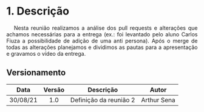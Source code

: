 # 1. Descrição

<p style="text-indent: 20px; text-align: justify">
Nesta reunião realizamos a análise dos pull requests e alterações que achamos necessárias para a entrega
(ex.: foi levantado pelo aluno Carlos Fiuza a possibilidade de adição de uma anti persona). Após o merge
de todas as alterações planejamos e dividimos as pautas para a apresentação e gravamos o vídeo da entrega.
</p>

## Versionamento

| Data | Versão | Descrição | Autor |
| :-: | :-: | :-: | :-: |
| 30/08/21 | 1.0 | Definição da reunião 2 | Arthur Sena |
